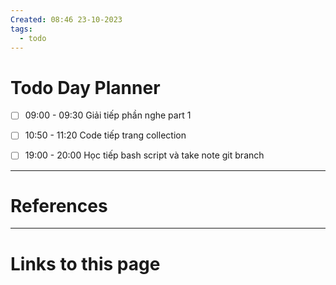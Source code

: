 ```yaml
---
Created: 08:46 23-10-2023
tags:
  - todo
---
```


# Todo Day Planner
- [ ] 09:00 - 09:30 Giải tiếp phần nghe part 1
- [ ] 10:50 - 11:20 Code tiếp trang collection
- [ ] 19:00 - 20:00 Học tiếp bash script và take note git branch



--- 
# References


--- 
# Links to this page
	
